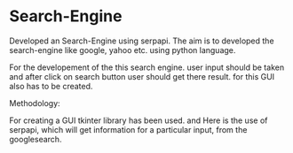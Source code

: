 # Search-Engine
Developed an Search-Engine using serpapi.
The aim is to developed the search-engine like google,
yahoo etc. using python language.

For the developement of the this search engine. 
user input should be taken and after click on search 
button user should get there result.
for this GUI also has to be created.

Methodology:

For creating a GUI tkinter library has been used. 
and Here is the use of serpapi, which will get 
information for a particular input, from the googlesearch.


